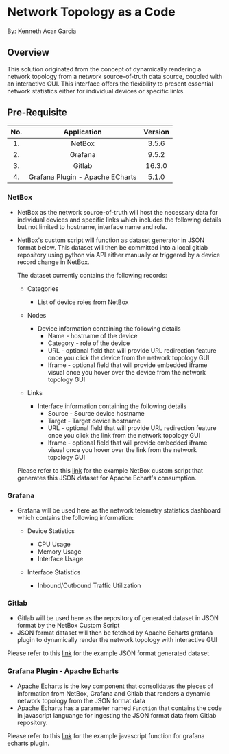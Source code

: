 # **Network Topology as a Code**

By: Kenneth Acar Garcia

## Overview

This solution originated from the concept of dynamically rendering a network topology from a network source-of-truth data source, coupled with an interactive GUI. This interface offers the flexibility to present essential network statistics either for individual devices or specific links.

## Pre-Requisite

| No.  | Application                     | Version |
|:----:|:-------------------------------:|:-------:|
| 1.   | NetBox                          | 3.5.6   |
| 2.   | Grafana                         | 9.5.2   |
| 3.   | Gitlab                          | 16.3.0  |
| 4.   | Grafana Plugin - Apache ECharts | 5.1.0   |

### NetBox

- NetBox as the network source-of-truth will host the necessary data for individual devices and specific links which includes the following details but not limited to hostname, interface name and role.
- NetBox's custom script will function as dataset generator in JSON format below. This dataset will then be committed into a local gitlab repository using python via API either manually or triggered by a device record change in NetBox.

    The dataset currently contains the following records:

    - Categories
        - List of device roles from NetBox

    - Nodes
        - Device information containing the following details
            - Name - hostname of the device
            - Category - role of the device
            - URL - optional field that will provide URL redirection feature once you click the device from the network topology GUI
            - Iframe - optional field that will provide embedded iframe visual once you hover over the device from the network topology GUI

    - Links
        - Interface information containing the following details
            - Source - Source device hostname
            - Target - Target device hostname
            - URL - optional field that will provide URL redirection feature once you click the link from the network topology GUI
            - Iframe - optional field that will provide embedded iframe visual once you hover over the link from the network topology GUI

    Please refer to this [link](https://github.com/kagarcia1618/ntaac) for the example NetBox custom script that generates this JSON dataset for Apache Echart's consumption.

### Grafana

- Grafana will be used here as the network telemetry statistics dashboard which contains the following information:
    
    - Device Statistics
        - CPU Usage
        - Memory Usage
        - Interface Usage

    - Interface Statistics
        - Inbound/Outbound Traffic Utilization

### Gitlab

- Gitlab will be used here as the repository of generated dataset in JSON format by the NetBox Custom Script
- JSON format dataset will then be fetched by Apache Echarts grafana plugin to dynamically render the network topology with interactive GUI

Please refer to this [link](https://github.com/kagarcia1618/ntaac) for the example JSON format generated dataset.

### Grafana Plugin - Apache Echarts

- Apache Echarts is the key component that consolidates the pieces of information from NetBox, Grafana and Gitlab that renders a dynamic network topology from the JSON format data
- Apache Echarts has a parameter named `Function` that contains the code in javascript languange for ingesting the JSON format data from Gitlab repository.

Please refer to this [link](https://github.com/kagarcia1618/ntaac) for the example javascript function for grafana echarts plugin.